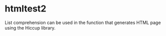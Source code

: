 # htmltest2

List comprehension can be used in the function that generates HTML page using the Hiccup library.

